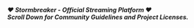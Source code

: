 ***❤ Stormbreaker - Official Streaming Platform ❤***<br />
***Scroll Down for Community Guidelines and Project Licenses.***
